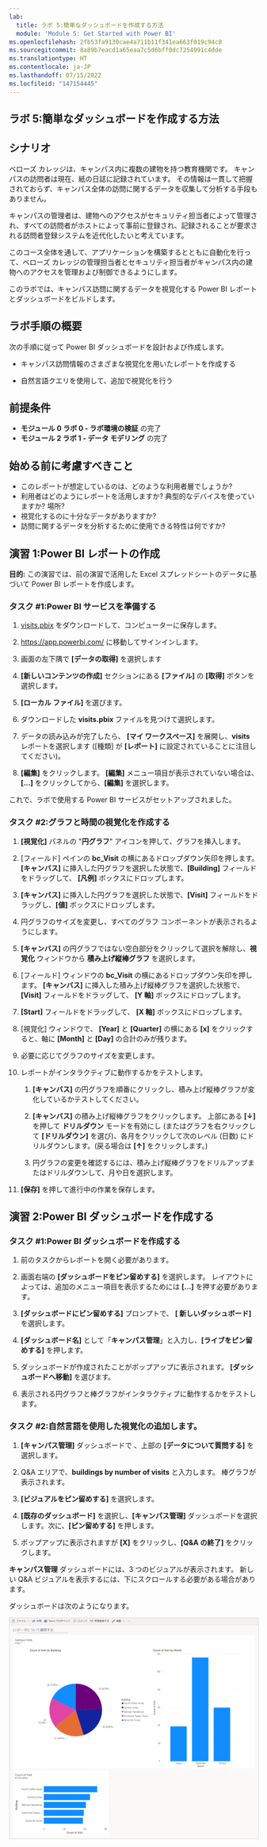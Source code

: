 ```yaml
---
lab:
  title: ラボ 5:簡単なダッシュボードを作成する方法
  module: 'Module 5: Get Started with Power BI'
ms.openlocfilehash: 2fb53fa9130cae4a711b11f341ea663f019c94c8
ms.sourcegitcommit: 8a89b7eacd1a65eaa7c5d6bff0dc7254991c4dde
ms.translationtype: HT
ms.contentlocale: ja-JP
ms.lasthandoff: 07/15/2022
ms.locfileid: "147154445"
---
```

## <a name="lab-5-how-to-build-a-simple-dashboard"></a>ラボ 5:簡単なダッシュボードを作成する方法

## <a name="scenario"></a>シナリオ

ベローズ カレッジは、キャンパス内に複数の建物を持つ教育機関です。 キャンパスの訪問者は現在、紙の日誌に記録されています。 その情報は一貫して把握されておらず、キャンパス全体の訪問に関するデータを収集して分析する手段もありません。

キャンパスの管理者は、建物へのアクセスがセキュリティ担当者によって管理され、すべての訪問者がホストによって事前に登録され、記録されることが要求される訪問者登録システムを近代化したいと考えています。

このコース全体を通して、アプリケーションを構築するとともに自動化を行って、ベローズ カレッジの管理担当者とセキュリティ担当者がキャンパス内の建物へのアクセスを管理および制御できるようにします。

このラボでは、キャンパス訪問に関するデータを視覚化する Power BI レポートとダッシュボードをビルドします。

## <a name="high-level-lab-steps"></a>ラボ手順の概要

次の手順に従って Power BI ダッシュボードを設計および作成します。

-   キャンパス訪問情報のさまざまな視覚化を用いたレポートを作成する

-   自然言語クエリを使用して、追加で視覚化を行う

## <a name="prerequisites"></a>前提条件

- **モジュール 0 ラボ 0 - ラボ環境の検証** の完了
- **モジュール 2 ラボ 1 - データ モデリング** の完了

## <a name="things-to-consider-before-you-begin"></a>始める前に考慮すべきこと

-   このレポートが想定しているのは、どのような利用者層でしょうか?
-   利用者はどのようにレポートを活用しますか? 典型的なデバイスを使っていますか? 場所?
-   視覚化するのに十分なデータがありますか?
-   訪問に関するデータを分析するために使用できる特性は何ですか?

## <a name="exercise-1-create-power-bi-report"></a>演習 1:Power BI レポートの作成

**目的:** この演習では、前の演習で活用した Excel スプレッドシートのデータに基づいて Power BI レポートを作成します。

### <a name="task-1-prepare-power-bi-service"></a>タスク \#1:Power BI サービスを準備する

1.  [visits.pbix](https://github.com/MicrosoftLearning/PL-900-Microsoft-Power-Platform-Fundamentals/raw/master/Allfiles/visits.pbix) をダウンロードして、コンピューターに保存します。

2.  <https://app.powerbi.com/> に移動してサインインします。

3.  画面の左下隅で **[データの取得]** を選択します

4.  **[新しいコンテンツの作成]** セクションにある **[ファイル]** の **[取得]** ボタンを選択します。

5.  **[ローカル ファイル]** を選びます。

6.  ダウンロードした **visits.pbix** ファイルを見つけて選択します。

7.  データの読み込みが完了したら、 **[マイ ワークスペース]** を展開し、**visits** レポートを選択します ([種類] が **[レポート]** に設定されていることに注目してください)。

8.  **[編集]** をクリックします。 **[編集]** メニュー項目が表示されていない場合は、**[...]** をクリックしてから、**[編集]** を選択します。

これで、ラボで使用する Power BI サービスがセットアップされました。

### <a name="task-2-create-chart-and-time-visualizations"></a>タスク \#2:グラフと時間の視覚化を作成する

1.  **[視覚化]** パネルの "**円グラフ**" アイコンを押して、グラフを挿入します。

2.  [フィールド] ペインの **bc_Visit** の横にあるドロップダウン矢印を押します。**[キャンバス]** に挿入した円グラフを選択した状態で、**[Building]** フィールドをドラッグして、 **[凡例]** ボックスにドロップします。

3.  **[キャンバス]** に挿入した円グラフを選択した状態で、**[Visit]** フィールドをドラッグし、**[値]** ボックスにドロップします。

4.  円グラフのサイズを変更し、すべてのグラフ コンポーネントが表示されるようにします。

5.  **[キャンバス]** の円グラフではない空白部分をクリックして選択を解除し、**視覚化** ウィンドウから **積み上げ縦棒グラフ** を選択します。

6.  [フィールド] ウィンドウの **bc_Visit** の横にあるドロップダウン矢印を押します。 **[キャンバス]** に挿入した積み上げ縦棒グラフを選択した状態で、**[Visit]** フィールドをドラッグして、 **[Y 軸]** ボックスにドロップします。

7.  **[Start]** フィールドをドラッグして、 **[X 軸]** ボックスにドロップします。

8.  [視覚化] ウィンドウで、 **[Year]** と **[Quarter]** の横にある **[x]** をクリックすると、軸に **[Month]** と **[Day]** の合計のみが残ります。

9.  必要に応じてグラフのサイズを変更します。

10. レポートがインタラクティブに動作するかをテストします。

    1.  **[キャンバス]** の円グラフを順番にクリックし、積み上げ縦棒グラフが変化しているかテストしてください。

    2.  **[キャンバス]** の積み上げ縦棒グラフをクリックします。 上部にある **[↓]** を押して **ドリルダウン** モードを有効にし (またはグラフを右クリックして **[ドリルダウン]** を選び)、各月をクリックして次のレベル (日数) にドリルダウンします。(戻る場合は **[↑]** をクリックします。)

    3.  円グラフの変更を確認するには、積み上げ縦棒グラフをドリルアップまたはドリルダウンして、月や日を選択します。

11. **[保存]** を押して進行中の作業を保存します。

## <a name="exercise-2-create-power-bi-dashboard"></a>演習 2:Power BI ダッシュボードを作成する

### <a name="task-1-create-power-bi-dashboard"></a>タスク \#1:Power BI ダッシュボードを作成する

1.  前のタスクからレポートを開く必要があります。

2.  画面右端の **[ダッシュボードをピン留めする]** を選択します。 レイアウトによっては、追加のメニュー項目を表示するためには **[...]** を押す必要があります。

3.  **[ダッシュボードにピン留めする]** プロンプトで、 **[ 新しいダッシュボード]** を選択します。

4.  **[ダッシュボード名]** として「**キャンパス管理**」と入力し、**[ライブをピン留めする]** を押します。

5.  ダッシュボードが作成されたことがポップアップに表示されます。 **[ダッシュボードへ移動]** を選びます。

6.  表示される円グラフと棒グラフがインタラクティブに動作するかをテストします。

### <a name="task-2-add-visualizations-using-natural-language"></a>タスク \#2:自然言語を使用した視覚化の追加します。

1.  **[キャンパス管理]** ダッシュボードで 、上部の **[データについて質問する]** を選択します。

2.  Q&A エリアで、**buildings by number of visits** と入力します。 棒グラフが表示されます。

3.  **[ビジュアルをピン留めする]** を選択します。

4.  **[既存のダッシュボード]** を選択し、**[キャンパス管理]** ダッシュボードを選択します。次に、**[ピン留めする]** を押します。

5.  ポップアップに表示されますが **[X]** をクリックし、**[Q&A の終了]** をクリックします。

**キャンパス管理** ダッシュボードには、3 つのビジュアルが表示されます。 新しい Q&A ビジュアルを表示するには、下にスクロールする必要がある場合があります。

ダッシュボードは次のようになります。

![](media/5-powerbi-result.png)